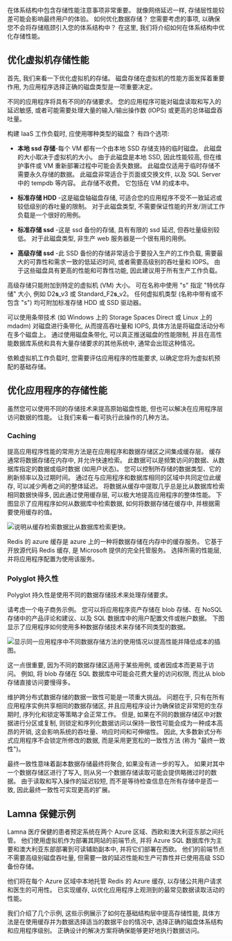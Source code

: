 在体系结构中包含存储性能注意事项非常重要。 就像网络延迟一样, 存储层性能较差可能会影响最终用户的体验。 如何优化数据存储？ 您需要考虑的事项, 以确保您不会将存储瓶颈引入您的体系结构中？ 在这里, 我们将介绍如何在体系结构中优化存储性能。

## <a name="optimize-virtual-machine-storage-performance"></a>优化虚拟机存储性能

首先, 我们来看一下优化虚拟机的存储。 磁盘存储在虚拟机的性能方面发挥着重要作用, 为应用程序选择正确的磁盘类型是一项重要决定。

不同的应用程序将具有不同的存储要求。 您的应用程序可能对磁盘读取和写入的延迟敏感, 或者可能需要处理大量的输入/输出操作数 (IOPS) 或更高的总体磁盘吞吐量。

构建 IaaS 工作负载时, 应使用哪种类型的磁盘？ 有四个选项:

- **本地 ssd 存储**-每个 VM 都有一个由本地 SSD 存储支持的临时磁盘。 此磁盘的大小取决于虚拟机的大小。 由于此磁盘是本地 SSD, 因此性能较高, 但在维护事件或 VM 重新部署过程中可能会丢失数据。 此磁盘仅适用于临时存储不需要永久存储的数据。 此磁盘非常适合于页面或交换文件, 以及 SQL Server 中的 tempdb 等内容。 此存储不收费。 它包括在 VM 的成本中。

- **标准存储 HDD** -这是磁盘轴磁盘存储, 可适合您的应用程序不受不一致延迟或较低级别的吞吐量的限制。 对于此磁盘类型, 不需要保证性能的开发/测试工作负载是一个很好的用例。

- **标准存储 ssd** -这是 ssd 备份的存储, 具有有限的 ssd 延迟, 但吞吐量级别较低。 对于此磁盘类型, 非生产 web 服务器是一个很有用的用例。

- **高级存储 ssd** -此 SSD 备份的存储非常适合于要投入生产的工作负载, 需要最大的可靠性和需求一致的低延迟时间, 或者需要高级别的吞吐量和 IOPS。 由于这些磁盘具有更高的性能和可靠性功能, 因此建议用于所有生产工作负载。

高级存储只能附加到特定的虚拟机 (VM) 大小。 可在名称中使用 "s" 指定 "特优存储" 大小, 例如 D2**s**_v3 或 Standard_F2**s**_v2。 任何虚拟机类型 (名称中带有或不包含 "s") 均可附加标准存储 HDD 或 SSD 驱动器。

可以使用条带技术 (如 Windows 上的 Storage Spaces Direct 或 Linux 上的 mdadm) 对磁盘进行条带化, 从而提高吞吐量和 IOPS, 具体方法是将磁盘活动分布在多个磁盘上。 通过使用磁盘条带化, 可以真正推送磁盘的性能限制, 并且在高性能数据库系统和具有大量存储要求的其他系统中, 通常会出现这种情况。

依赖虚拟机工作负载时, 您需要评估应用程序的性能要求, 以确定您将为虚拟机预配的基础存储。

## <a name="optimize-storage-performance-for-your-application"></a>优化应用程序的存储性能

虽然您可以使用不同的存储技术来提高原始磁盘性能, 但也可以解决在应用程序层访问数据的性能。 让我们来看一看可执行此操作的几种方法。

### <a name="caching"></a>Caching

提高应用程序性能的常用方法是在应用程序和数据存储区之间集成缓存层。 缓存通常将数据存储在内存中, 并允许快速检索。 此数据可以是频繁访问的数据、从数据库指定的数据或临时数据 (如用户状态)。 您可以控制所存储的数据类型、它的刷新频率以及过期时间。 通过在与应用程序和数据库相同的区域中共同定位此缓存, 可以减少两者之间的整体延迟。 将数据从缓存中提取几乎总是比从数据库检索相同数据快得多, 因此通过使用缓存层, 可以极大地提高应用程序的整体性能。 下图显示了应用程序如何从数据库中检索数据, 如何将数据存储在缓存中, 并根据需要使用缓存的值。

![说明从缓存检索数据比从数据库检索更快。](../media/4-cache.png)

Redis 的 azure 缓存是 azure 上的一种将数据存储在内存中的缓存服务。 它基于开放源代码 Redis 缓存, 是 Microsoft 提供的完全托管服务。 选择所需的性能层, 并将应用程序配置为使用该服务。

### <a name="polyglot-persistence"></a>Polyglot 持久性

Polyglot 持久性是使用不同的数据存储技术来处理存储要求。

请考虑一个电子商务示例。 您可以将应用程序资产存储在 blob 存储、在 NoSQL 存储中的产品评论和建议、以及 SQL 数据库中的用户配置文件或帐户数据。 下图显示了应用程序如何使用多种数据存储技术来存储不同类型的数据。

![显示同一应用程序中不同数据存储方法的使用情况以提高性能并降低成本的插图。](../media/4-polyglotpersistence.png)

这一点很重要, 因为不同的数据存储区适用于某些用例, 或者因成本而更易于访问。 例如, 将 blob 存储在 SQL 数据库中可能会花费大量的访问权限, 而比从 blob 存储直接访问要慢得多。

维护跨分布式数据存储的数据一致性可能是一项重大挑战。 问题在于, 只有在所有应用程序实例共享相同的数据存储区, 并且应用程序设计为确保锁定非常短的生存期时, 序列化和锁定等策略才会正常工作。 但是, 如果在不同的数据存储区中对数据进行分区或复制, 则锁定和序列化数据访问以保持一致性可能会成为一种成本高昂的开销, 这会影响系统的吞吐量、响应时间和可伸缩性。 因此, 大多数新式分布式应用程序不会锁定所修改的数据, 而是采用更宽松的一致性方法 (称为 "最终一致性")。

最终一致性意味着副本数据存储最终将聚合, 如果没有进一步的写入。 如果对其中一个数据存储区进行了写入, 则从另一个数据存储读取可能会提供略微过时的数据。 由于读取和写入操作的延迟较短, 而不是等待检查信息在所有存储中是否一致, 因此最终一致性可实现更高的扩展。

## <a name="lamna-healthcare-example"></a>Lamna 保健示例

Lamna 医疗保健的患者预定系统在两个 Azure 区域、西欧和澳大利亚东部之间托管。 他们使用虚拟机作为部署其网站的前端节点, 并将 Azure SQL 数据库作为主要和澳大利亚东部部署到可读辅助副本中, 并将它们部署在西欧。 他们的前端节点不需要高级别磁盘吞吐量, 但需要一致的延迟性能和生产可靠性并已使用高级 SSD 备份存储。

他们将在每个 Azure 区域中本地托管 Redis 的 Azure 缓存, 以存储公共用户请求和医生的可用性。 已实现缓存, 以优化应用程序上观测到的最常见数据读取活动的性能。

我们介绍了几个示例, 这些示例展示了如何在基础结构层中提高存储性能, 具体方法是在使用缓存并为数据选择适当的数据平台的情况中, 选择正确的磁盘体系结构和应用程序级别。 正确设计的解决方案将确保能够更好地执行数据访问。